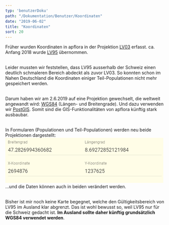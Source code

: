 ```yaml
---
typ: 'benutzerDoku'
path: "/Dokumentation/Benutzer/Koordinaten"
date: "2019-06-02"
title: "Koordinaten"
sort: 20
---
```


Früher wurden Koordinaten in apflora in der Projektion [LV03](https://www.swisstopo.admin.ch/de/wissen-fakten/geodaesie-vermessung/bezugsrahmen/lokal/lv03.html) erfasst. ca. Anfang 2018 wurde [LV95](https://www.swisstopo.admin.ch/de/wissen-fakten/geodaesie-vermessung/bezugsrahmen/lokal/lv95.html) übernommen.<br/><br/>

Leider mussten wir feststellen, dass LV95 ausserhalb der Schweiz einen deutlich schmaleren Bereich abdeckt als zuvor LV03. So konnten schon im Nahen Deutschland die Koordinaten einiger Teil-Populationen nicht mehr gespeichert werden.<br/><br/>

Darum haben wir am 2.6.2019 auf eine Projektion gewechselt, die weltweit angewandt wird: [WGS84](https://de.wikipedia.org/wiki/World_Geodetic_System_1984) (Längen- und Breitengrade). Und dazu verwenden wir [PostGIS](https://de.wikipedia.org/wiki/PostGIS). Somit sind die GIS-Funktionalitäten von apflora künftig stark ausbaubar.<br/><br/>

In Formularen (Populationen und Teil-Populationen) werden neu beide Projektionen dargestellt:
![Koordinaten-Felder](_media/coordinates.png)
...und die Daten können auch in beiden verändert werden.<br/><br/>

Bisher ist mir noch keine Karte begegnet, welche den Gültigkeitsbereich von LV95 im Ausland klar abgrenzt. Das ist wohl bewusst so, weil LV95 nur für die Schweiz gedacht ist. **Im Ausland sollte daher künftig grundsätzlich WGS84 verwendet werden**.